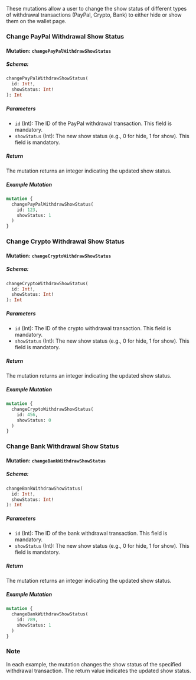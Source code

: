 These mutations allow a user to change the show status of different types of withdrawal transactions (PayPal, Crypto, Bank) to either hide or show them on the wallet page.

### Change PayPal Withdrawal Show Status

#### Mutation: `changePayPalWithdrawShowStatus`

##### Schema:
```graphql
changePayPalWithdrawShowStatus(
  id: Int!,
  showStatus: Int!
): Int
```

##### Parameters

- `id` (Int): The ID of the PayPal withdrawal transaction. This field is mandatory.
- `showStatus` (Int): The new show status (e.g., 0 for hide, 1 for show). This field is mandatory.

##### Return

The mutation returns an integer indicating the updated show status.

##### Example Mutation

```graphql
mutation {
  changePayPalWithdrawShowStatus(
    id: 123,
    showStatus: 1
  )
}
```

### Change Crypto Withdrawal Show Status

#### Mutation: `changeCryptoWithdrawShowStatus`

##### Schema:
```graphql
changeCryptoWithdrawShowStatus(
  id: Int!,
  showStatus: Int!
): Int
```

##### Parameters

- `id` (Int): The ID of the crypto withdrawal transaction. This field is mandatory.
- `showStatus` (Int): The new show status (e.g., 0 for hide, 1 for show). This field is mandatory.

##### Return

The mutation returns an integer indicating the updated show status.

##### Example Mutation

```graphql
mutation {
  changeCryptoWithdrawShowStatus(
    id: 456,
    showStatus: 0
  )
}
```

### Change Bank Withdrawal Show Status

#### Mutation: `changeBankWithdrawShowStatus`

##### Schema:
```graphql
changeBankWithdrawShowStatus(
  id: Int!,
  showStatus: Int!
): Int
```

##### Parameters

- `id` (Int): The ID of the bank withdrawal transaction. This field is mandatory.
- `showStatus` (Int): The new show status (e.g., 0 for hide, 1 for show). This field is mandatory.

##### Return

The mutation returns an integer indicating the updated show status.

##### Example Mutation

```graphql
mutation {
  changeBankWithdrawShowStatus(
    id: 789,
    showStatus: 1
  )
}
```

### Note

In each example, the mutation changes the show status of the specified withdrawal transaction. The return value indicates the updated show status.